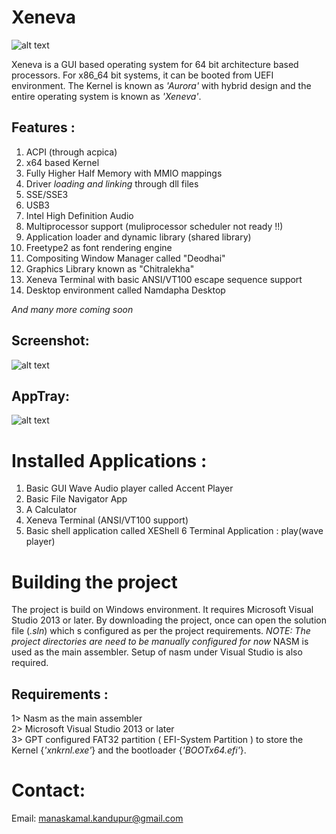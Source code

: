 # Xeneva

![alt text](https://github.com/manaskamal/XenevaOS/blob/master/XeLogo.jpg?raw=true)

Xeneva is a GUI based operating system for 64 bit architecture based processors. For x86_64
bit systems, it can be booted from UEFI environment. The Kernel is known as _'Aurora'_ 
with hybrid design and the entire operating system is known as _'Xeneva'_.

## __Features__ :
1. ACPI (through acpica)
2. x64 based Kernel
3. Fully Higher Half Memory with MMIO mappings
4. Driver _loading and linking_ through dll files
5. SSE/SSE3
6. USB3
7. Intel High Definition Audio
8. Multiprocessor support (muliprocessor scheduler not ready !!)
9. Application loader and dynamic library (shared library)
10. Freetype2 as font rendering engine
12. Compositing Window Manager called "Deodhai"
13. Graphics Library known as "Chitralekha"
13. Xeneva Terminal with basic ANSI/VT100 escape sequence support
14. Desktop environment called Namdapha Desktop


_And many more coming soon_

## Screenshot:

![alt text](https://github.com/manaskamal/XenevaOS/blob/master/newmarch24.png?raw=true)

## AppTray:

![alt text](https://github.com/manaskamal/XenevaOS/blob/master/apptray.png?raw=true)

# Installed Applications :

1. Basic GUI Wave Audio player called Accent Player
2. Basic File Navigator App
3. A Calculator
4. Xeneva Terminal (ANSI/VT100 support)
5. Basic shell application called XEShell
6  Terminal Application : play(wave player)

# Building the project

The project is build on Windows environment. It requires Microsoft 
Visual Studio 2013 or later.
By downloading the project, once can open the solution file (_.sln_) which
s configured as per the project requirements.
_NOTE: The project directories are need to be manually configured for now_
NASM is used as the main assembler. Setup of nasm under Visual Studio is
also required.

## __Requirements__ :
1> Nasm as the main assembler <br>
2> Microsoft Visual Studio 2013 or later <br>
3> GPT configured FAT32 partition ( EFI-System Partition ) to store 
   the Kernel {_'xnkrnl.exe'_} and the bootloader {_'BOOTx64.efi'_}.

# Contact:

Email: manaskamal.kandupur@gmail.com